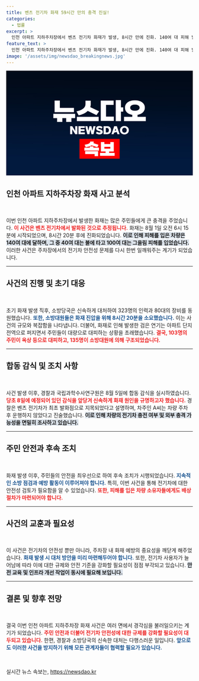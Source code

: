 ```yaml
---
title: 벤츠 전기차 화재 59시간 만의 충격 진실!
categories:
  - 법률
excerpt: >
  인천 아파트 지하주차장에서 벤츠 전기차 화재가 발생, 8시간 만에 진화. 140여 대 피해 발생, 경찰은 원인 규명을 위해 합동감식 실시. 시민 안전 우려 커져, 조기 피해복구 절실!
feature_text: >
  인천 아파트 지하주차장에서 벤츠 전기차 화재가 발생, 8시간 만에 진화. 140여 대 피해 발생, 경찰은 원인 규명을 위해 합동감식 실시. 시민 안전 우려 커져, 조기 피해복구 절실!
image: '/assets/img/newsdao_breakingnews.jpg'
---
```


<p><img src="/assets/img/newsdao_breakingnews.jpg" alt="cryptoinkorea 속보" /></p>

<h2 data-ke-size="size26">인천 아파트 지하주차장 화재 사고 분석</h2>

<p data-ke-size="size16">&nbsp;</p>

<p>이번 인천 아파트 지하주차장에서 발생한 화재는 많은 주민들에게 큰 충격을 주었습니다. <b><span style="color: #ee2323;">이 사건은 벤츠 전기차에서 발화된 것으로 추정됩니다.</span></b> 화재는 8월 1일 오전 6시 15분에 시작되었으며, 8시간 20분 후에 진화되었습니다. <b><span style="background-color: #21538527;">이로 인해 피해를 입은 차량은 140여 대에 달하며, 그 중 40여 대는 불에 타고 100여 대는 그을림 피해를 입었습니다.</span></b> 이러한 사건은 주차장에서의 전기차 안전성 문제를 다시 한번 일깨워주는 계기가 되었습니다. </p>

<hr>

<h2 data-ke-size="size26">사건의 진행 및 초기 대응</h2>

<p data-ke-size="size16">&nbsp;</p>

<p>초기 화재 발생 직후, 소방당국은 신속하게 대처하여 323명의 인력과 80대의 장비를 동원했습니다. <b><span style="color: #1a5490;">또한, 소방대원들은 화재 진압을 위해 8시간 20분을 소요했습니다.</span></b> 이는 사건의 규모와 복잡함을 나타냅니다. 더불어, 화재로 인해 발생한 검은 연기는 아파트 단지 전역으로 퍼지면서 주민들이 대량으로 대피하는 상황을 초래했습니다. <b><span style="color: #ee2323;">결국, 103명의 주민이 옥상 등으로 대피하고, 135명이 소방대원에 의해 구조되었습니다.</span></b></p>

<hr>

<h2 data-ke-size="size26">합동 감식 및 조치 사항</h2>

<p data-ke-size="size16">&nbsp;</p>

<p>사건 발생 이후, 경찰과 국립과학수사연구원은 8월 5일에 합동 감식을 실시하였습니다. <b><span style="color: #ee2323;">당초 8일에 예정되어 있던 감식을 앞당겨 신속하게 화재 원인을 규명하고자 했습니다.</span></b> 경찰은 벤츠 전기차가 최초 발화점으로 지목되었다고 설명하며, 차주인 A씨는 차량 주차 후 운행하지 않았다고 진술했습니다. <b><span style="background-color: #21538527;">이로 인해 차량의 전기차 충전 여부 및 외부 충격 가능성을 면밀히 조사하고 있습니다.</span></b> </p>

<hr>

<h2 data-ke-size="size26">주민 안전과 후속 조치</h2>

<p data-ke-size="size16">&nbsp;</p>

<p>화재 발생 이후, 주민들의 안전을 최우선으로 하여 후속 조치가 시행되었습니다. <b><span style="color: #1a5490;">지속적인 소방 점검과 예방 활동이 이루어져야 합니다.</span></b> 특히, 이번 사건을 통해 전기차에 대한 안전성 검토가 필요함을 알 수 있었습니다. <b><span style="color: #ee2323;">또한, 피해를 입은 차량 소유자들에게도 배상 절차가 마련되어야 합니다.</span></b> </p>

<hr>

<h2 data-ke-size="size26">사건의 교훈과 필요성</h2>

<p data-ke-size="size16">&nbsp;</p>

<p>이 사건은 전기차의 안전성 뿐만 아니라, 주차장 내 화재 예방의 중요성을 깨닫게 해주었습니다. <b><span style="color: #1a5490;">화재 발생 시 대처 방안을 미리 마련해두어야 합니다.</span></b> 또한, 전기차 사용자가 늘어남에 따라 이에 대한 규제와 안전 기준을 강화할 필요성이 점점 부각되고 있습니다. <b><span style="background-color: #21538527;">안전 교육 및 인프라 개선 작업이 동시에 필요해 보입니다.</span></b></p>

<hr>

<h2 data-ke-size="size26">결론 및 향후 전망</h2>

<p data-ke-size="size16">&nbsp;</p>

<p>결국 이번 인천 아파트 지하주차장 화재 사건은 여러 면에서 경각심을 불러일으키는 계기가 되었습니다. <b><span style="color: #ee2323;">주민 안전과 더불어 전기차 안전성에 대한 규제를 강화할 필요성이 대두되고 있습니다.</span></b> 한편, 경찰과 소방당국의 신속한 대처는 다행스러운 일입니다. <b><span style="color: #1a5490;">앞으로도 이러한 사건을 방지하기 위해 모든 관계자들이 협력할 필요가 있습니다.</span></b></p>

<p data-ke-size="size16">&nbsp;</p>
실시간 뉴스 속보는, <a href="https://newsdao.kr" rel="dofollow">https://newsdao.kr</a>



